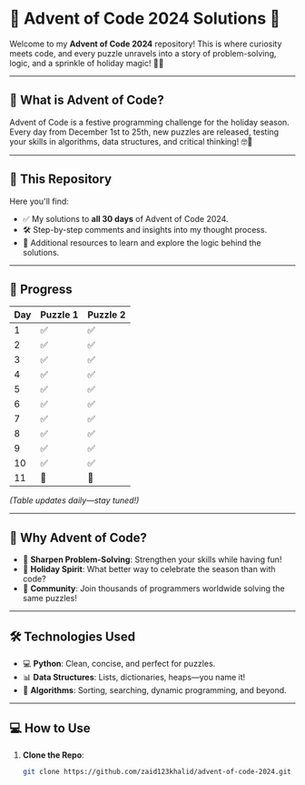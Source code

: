 # 🎄 Advent of Code 2024 Solutions 🎄

Welcome to my **Advent of Code 2024** repository! This is where curiosity meets code, and every puzzle unravels into a story of problem-solving, logic, and a sprinkle of holiday magic! 🧩✨

---

## 🌟 What is Advent of Code?

Advent of Code is a festive programming challenge for the holiday season. Every day from December 1st to 25th, new puzzles are released, testing your skills in algorithms, data structures, and critical thinking! 🤓🎅

---

## 🚀 This Repository

Here you'll find:

- ✅ My solutions to **all 30 days** of Advent of Code 2024.
- 🛠️ Step-by-step comments and insights into my thought process.
- 📝 Additional resources to learn and explore the logic behind the solutions.

---

## 📅 Progress

| Day | Puzzle 1 | Puzzle 2 |
| --- | -------- | -------- |
| 1   | ✅       | ✅       |
| 2   | ✅       | ✅       |
| 3   | ✅       | ✅       |
| 4   | ✅       | ✅       |
| 5   | ✅       | ✅       |
| 6   | ✅       | ✅       |
| 7   | ✅       | ✅       |
| 8   | ✅       | ✅       |
| 9   | ✅       | ✅       |
| 10  | ✅       | ✅       |
| 11  | 🚧       | 🚧       |

_(Table updates daily—stay tuned!)_

---

## 🎉 Why Advent of Code?

- 🧠 **Sharpen Problem-Solving**: Strengthen your skills while having fun!
- 🎄 **Holiday Spirit**: What better way to celebrate the season than with code?
- 🤝 **Community**: Join thousands of programmers worldwide solving the same puzzles!

---

## 🛠️ Technologies Used

- 💻 **Python**: Clean, concise, and perfect for puzzles.
- 📊 **Data Structures**: Lists, dictionaries, heaps—you name it!
- 🧩 **Algorithms**: Sorting, searching, dynamic programming, and beyond.

---

## 💻 How to Use

1. **Clone the Repo**:
   ```bash
   git clone https://github.com/zaid123khalid/advent-of-code-2024.git
   ```
